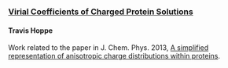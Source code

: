 ### [Virial Coefficients of Charged Protein Solutions](http://thoppe.github.io/Presentation_Research_Macrocharge/)

#### Travis Hoppe

Work related to the paper in J. Chem. Phys. 2013, [A simplified representation of anisotropic charge distributions within proteins](http://scitation.aip.org/content/aip/journal/jcp/138/17/10.1063/1.4803099).



